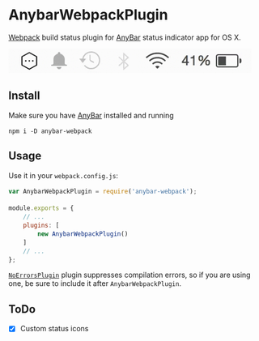# AnybarWebpackPlugin
[Webpack](http://webpack.github.io/) build status plugin for [AnyBar](https://github.com/tonsky/AnyBar) status indicator app for OS X.

![anybar webpack plugin animated gif demo](anybar-webpack.gif)

## Install

Make sure you have [AnyBar](https://github.com/tonsky/AnyBar) installed and running

```
npm i -D anybar-webpack
```

## Usage

Use it in your `webpack.config.js`:

```javascript
var AnybarWebpackPlugin = require('anybar-webpack');

module.exports = {
    // ...
    plugins: [
        new AnybarWebpackPlugin()
    ]
    // ...
};
```
[`NoErrorsPlugin`](http://webpack.github.io/docs/list-of-plugins.html#noerrorsplugin) plugin suppresses compilation errors, so if you are using one, be sure to include it after `AnybarWebpackPlugin`.

## ToDo

- [x] Custom status icons
